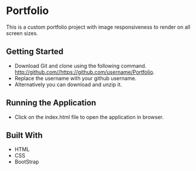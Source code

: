 # Portfolio
This is a custom portfolio project with image responsiveness to render on all screen sizes.

## Getting Started

* Download Git and clone using the following command.
  http://github.com//https://github.com/username/Portfolio.
* Replace the username with your github username.
* Alternatively you can download and unzip it.

## Running the Application

* Click on the index.html file to open the application in browser.

## Built With

* HTML
* CSS
* BootStrap
